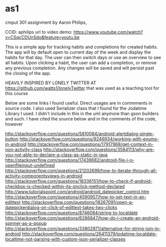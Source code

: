 # as1
cmput 301 assignment by Aaron Philips,

CCID: aphilips
url to video demo: https://www.youtube.com/watch?v=CSqcCDUnSdo&feature=youtu.be

This is a simple app for tracking habits and completions for created habits.
The app will by default open to current day of the week and display the habits for that day.
The user can then switch days or use an overview to see all habits.
Upon clicking a habit, the user can add a completion, or remove any previous completion.
Any changes will be saved and will persist past the closing of the app.

HEAVILY INSPIRED BY LONELY TWITTER AT https://github.com/watts1/lonelyTwitter that was used as a teaching tool for this course


Below are some links I found useful. Direct usages are in commments in source code. I also used Serializer class that I found for the Jodatime Library I used. 
I didn't include in this in the uml anymore than gson builders and such. I have cited the source below and in the comments of the code, however

http://stackoverflow.com/questions/5810084/android-alertdialog-single-button
http://stackoverflow.com/questions/9246934/working-with-enums-in-android
http://stackoverflow.com/questions/17917968/get-context-in-non-activity-class
http://stackoverflow.com/questions/3584113/why-are-you-not-able-to-declare-a-class-as-static-in-java
http://stackoverflow.com/questions/17439682/android-file-i-o-openfileinput-undefined
http://stackoverflow.com/questions/21202699/how-to-iterate-through-all-activity-componentsviews-in-android
http://stackoverflow.com/questions/18336151/how-to-check-if-android-checkbox-is-checked-within-its-onclick-method-declared
http://www.tutorialspoint.com/android/android_datepicker_control.htm
http://stackoverflow.com/questions/4590957/how-to-set-text-in-an-edittext
http://stackoverflow.com/questions/18267091/open-a-datepickerdialog-on-click-of-edittext-takes-two-clicks
http://stackoverflow.com/questions/8746084/string-to-localdate
http://stackoverflow.com/questions/6286847/how-do-i-create-an-android-spinner-as-a-popup
http://stackoverflow.com/questions/33802971/alternative-for-string-join-in-android
http://stackoverflow.com/questions/26411379/jodatime-localdate-localtime-not-parsing-with-custom-json-serializer-classes






